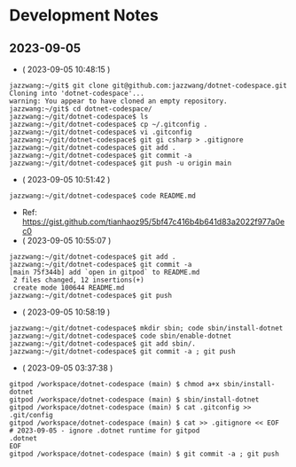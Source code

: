 # Development Notes

## 2023-09-05

- ( 2023-09-05 10:48:15 )
```
jazzwang:~/git$ git clone git@github.com:jazzwang/dotnet-codespace.git
Cloning into 'dotnet-codespace'...
warning: You appear to have cloned an empty repository.
jazzwang:~/git$ cd dotnet-codespace/
jazzwang:~/git/dotnet-codespace$ ls
jazzwang:~/git/dotnet-codespace$ cp ~/.gitconfig .
jazzwang:~/git/dotnet-codespace$ vi .gitconfig
jazzwang:~/git/dotnet-codespace$ git gi csharp > .gitignore
jazzwang:~/git/dotnet-codespace$ git add .
jazzwang:~/git/dotnet-codespace$ git commit -a
jazzwang:~/git/dotnet-codespace$ git push -u origin main
```
- ( 2023-09-05 10:51:42 )
```
jazzwang:~/git/dotnet-codespace$ code README.md
```
- Ref: https://gist.github.com/tianhaoz95/5bf47c416b4b641d83a2022f977a0ec0
- ( 2023-09-05 10:55:07 )
```
jazzwang:~/git/dotnet-codespace$ git add .
jazzwang:~/git/dotnet-codespace$ git commit -a
[main 75f344b] add `open in gitpod` to README.md
 2 files changed, 12 insertions(+)
 create mode 100644 README.md
jazzwang:~/git/dotnet-codespace$ git push
```
- ( 2023-09-05 10:58:19 )
```
jazzwang:~/git/dotnet-codespace$ mkdir sbin; code sbin/install-dotnet
jazzwang:~/git/dotnet-codespace$ code sbin/enable-dotnet
jazzwang:~/git/dotnet-codespace$ git add sbin/.
jazzwang:~/git/dotnet-codespace$ git commit -a ; git push
```
- ( 2023-09-05 03:37:38 )
```
gitpod /workspace/dotnet-codespace (main) $ chmod a+x sbin/install-dotnet
gitpod /workspace/dotnet-codespace (main) $ sbin/install-dotnet
gitpod /workspace/dotnet-codespace (main) $ cat .gitconfig >> .git/config
gitpod /workspace/dotnet-codespace (main) $ cat >> .gitignore << EOF
# 2023-09-05 - ignore .dotnet runtime for gitpod
.dotnet
EOF
gitpod /workspace/dotnet-codespace (main) $ git commit -a ; git push
```
